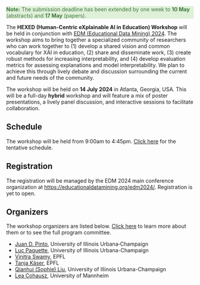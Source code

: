 <div class="color-block content-margin" style="background-color: #dff0d8; color: #3c763d;" >
    <strong>Note:</strong> The submission deadline has been extended by one week to <strong>10 May</strong> (abstracts) and <strong>17 May</strong> (papers).
</div>


The **HEXED (Human-Centric eXplainable AI in Education) Workshop** will be held in conjunction with [EDM (Educational Data Mining) 2024](https://educationaldatamining.org/edm2024/). The workshop aims to bring together a specialized community of researchers who can work together to (1) develop a shared vision and common vocabulary for XAI in education, (2) share and disseminate work, (3) create robust methods for increasing interpretability, and (4) develop evaluation metrics for assessing explanations and model interpretability. We plan to achieve this through lively debate and discussion surrounding the current and future needs of the community.

The workshop will be held on **14 July 2024** in Atlanta, Georgia, USA. This will be a full-day **hybrid** workshop and will feature a mix of poster presentations, a lively panel discussion, and interactive sessions to facilitate collaboration.


## Schedule

The workshop will be held from 9:00am to 4:45pm. [Click here](/schedule) for the tentative schedule.


## Registration

The registration will be managed by the EDM 2024 main conference organization at <https://educationaldatamining.org/edm2024/>. Registration is yet to open.


## Organizers

The workshop organizers are listed below. [Click here](/people) to learn more about them or to see the full program committee.

- [Juan D. Pinto](https://jdpinto.com), University of Illinois Urbana‐Champaign
- [Luc Paquette](https://education.illinois.edu/faculty/luc-paquette), University of Illinois Urbana-Champaign
- [Vinitra Swamy](https://vinitra.github.io), EPFL
- [Tanja Käser](https://people.epfl.ch/tanja.kaeser/?lang=en), EPFL
- [Qianhui (Sophie) Liu](https://education.illinois.edu/people/sophie-liu), University of Illinois Urbana-Champaign
- [Lea Cohausz](https://lea-cohausz.github.io), University of Mannheim
